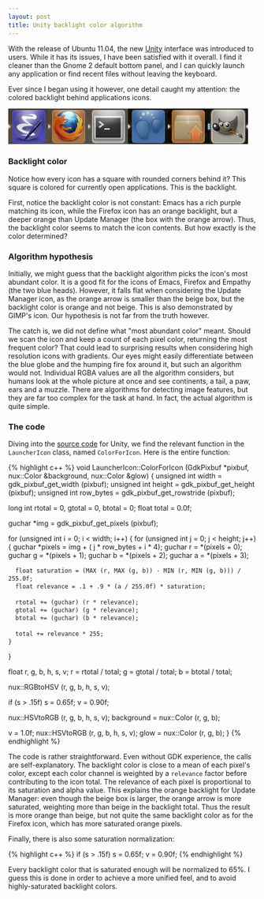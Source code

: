 ```yaml
---
layout: post
title: Unity backlight color algorithm
---
```


With the release of Ubuntu 11.04, the new [Unity][] interface was
introduced to users.  While it has its issues, I have been satisfied
with it overall.  I find it cleaner than the Gnome 2 default bottom
panel, and I can quickly launch any application or find recent files
without leaving the keyboard.

Ever since I began using it however, one detail caught my attention:
the colored backlight behind applications icons.

![Unity backlight zoom](/img/posts/unity.png)

### Backlight color

Notice how every icon has a square with rounded corners behind it?
This square is colored for currently open applications.  This is the
backlight.

First, notice the backlight color is not constant: Emacs has a rich
purple matching its icon, while the Firefox icon has an orange
backlight, but a deeper orange than Update Manager (the box with the
orange arrow).  Thus, the backlight color seems to match the icon
contents.  But how exactly is the color determined?

### Algorithm hypothesis

Initially, we might guess that the backlight algorithm picks the
icon's most abundant color.  It is a good fit for the icons of Emacs,
Firefox and Empathy (the two blue heads).  However, it falls flat when
considering the Update Manager icon, as the orange arrow is smaller
than the beige box, but the backlight color is orange and not beige.
This is also demonstrated by GIMP's icon.  Our hypothesis is not far
from the truth however.

The catch is, we did not define what "most abundant color" meant.
Should we scan the icon and keep a count of each pixel color,
returning the most frequent color?  That could lead to surprising
results when considering high resolution icons with gradients. Our
eyes might easily differentiate between the blue globe and the humping
fire fox around it, but such an algorithm would not.  Individual RGBA
values are all the algorithm considers, but humans look at the whole
picture at once and see continents, a tail, a paw, ears and a muzzle.
There are algorithms for detecting image features, but they are far
too complex for the task at hand.  In fact, the actual algorithm is
quite simple.

### The code

Diving into the [source code][code] for Unity, we find the relevant function
in the `LauncherIcon` class, named `ColorForIcon`.  Here is
the entire function:

{% highlight c++ %}
void LauncherIcon::ColorForIcon (GdkPixbuf *pixbuf,
                                 nux::Color &background,
                                 nux::Color &glow)
{
  unsigned int width = gdk_pixbuf_get_width (pixbuf);
  unsigned int height = gdk_pixbuf_get_height (pixbuf);
  unsigned int row_bytes = gdk_pixbuf_get_rowstride (pixbuf);

  long int rtotal = 0, gtotal = 0, btotal = 0;
  float total = 0.0f;


  guchar *img = gdk_pixbuf_get_pixels (pixbuf);

  for (unsigned int i = 0; i < width; i++)
  {
    for (unsigned int j = 0; j < height; j++)
    {
      guchar *pixels = img + ( j * row_bytes + i * 4);
      guchar r = *(pixels + 0);
      guchar g = *(pixels + 1);
      guchar b = *(pixels + 2);
      guchar a = *(pixels + 3);

      float saturation = (MAX (r, MAX (g, b)) - MIN (r, MIN (g, b))) / 255.0f;
      float relevance = .1 + .9 * (a / 255.0f) * saturation;

      rtotal += (guchar) (r * relevance);
      gtotal += (guchar) (g * relevance);
      btotal += (guchar) (b * relevance);

      total += relevance * 255;
    }
  }

  float r, g, b, h, s, v;
  r = rtotal / total;
  g = gtotal / total;
  b = btotal / total;

  nux::RGBtoHSV (r, g, b, h, s, v);

  if (s > .15f)
    s = 0.65f;
  v = 0.90f;

  nux::HSVtoRGB (r, g, b, h, s, v);
  background = nux::Color (r, g, b);

  v = 1.0f;
  nux::HSVtoRGB (r, g, b, h, s, v);
  glow = nux::Color (r, g, b);
}
{% endhighlight %}

The code is rather straightforward.  Even without GDK experience, the
calls are self-explanatory.  The backlight color is close to a mean of
each pixel's color, except each color channel is weighted by a
`relevance` factor before contributing to the icon total.  The
relevance of each pixel is proportional to its saturation and alpha
value.  This explains the orange backlight for Update Manager: even
though the beige box is larger, the orange arrow is more saturated,
weighting more than beige in the backlight total.  Thus the result is
more orange than beige, but not quite the same backlight color as for
the Firefox icon, which has more saturated orange pixels.

Finally, there is also some saturation normalization:

{% highlight c++ %}
if (s > .15f)
    s = 0.65f;
  v = 0.90f;
{% endhighlight %}

Every backlight color that is saturated enough will be normalized to
65%.  I guess this is done in order to achieve a more unified feel, and
to avoid highly-saturated backlight colors.

[Unity]: http://unity.ubuntu.com/
[code]: http://bazaar.launchpad.net/~ubuntu-branches/ubuntu/natty/unity/natty/view/head:/src/LauncherIcon.cpp#L223
